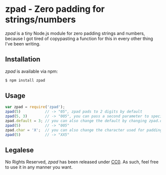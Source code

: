 # zpad - Zero padding for strings/numbers

*zpad* is a tiny Node.js module for zero padding strings and numbers, because I got tired of copypasting a function for this in every other thing I've been writing.

## Installation

*zpad* is available via npm:

```bash
$ npm install zpad
```

## Usage

```javascript
var zpad = require('zpad');
zpad(5)           // -> "05", zpad pads to 2 digits by default
zpad(5, 3)        // -> "005", you can pass a second parameter to specify the amount of digits
zpad.default = 3; // you can also change the default by changing zpad.default
zpad(5)           // -> "005"
zpad.char = 'X';  // you can also change the character used for padding
zpad(5)           // -> "XX5"
```

## Legalese

No Rights Reserved, *zpad* has been released under [CC0](http://creativecommons.org/publicdomain/zero/1.0/). As such, feel free to use it in any manner you want.